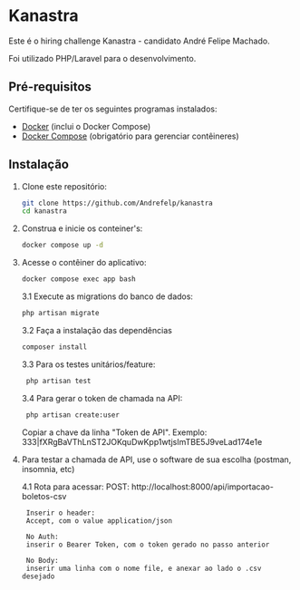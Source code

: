# Kanastra

Este é o hiring challenge Kanastra - candidato André Felipe Machado.

Foi utilizado PHP/Laravel para o desenvolvimento.

## Pré-requisitos

Certifique-se de ter os seguintes programas instalados:

- [Docker](https://www.docker.com/get-started) (inclui o Docker Compose)
- [Docker Compose](https://docs.docker.com/compose/install/) (obrigatório para gerenciar contêineres)

## Instalação

1. Clone este repositório:

   ```bash
   git clone https://github.com/Andrefelp/kanastra
   cd kanastra
    ```

2. Construa e inicie os conteiner's:

   ```bash
   docker compose up -d
    ```

3. Acesse o contêiner do aplicativo:

   ```bash
   docker compose exec app bash
    ```

    3.1 Execute as migrations do banco de dados:
    
    ```bash
    php artisan migrate
    ```
       
    3.2 Faça a instalação das dependências
    
    ```bash
    composer install
    ```
    
    3.3 Para os testes unitários/feature:
   ```bash
    php artisan test
    ```
   
    3.4 Para gerar o token de chamada na API:
   ```bash
    php artisan create:user
    ```
   
    Copiar a chave da linha "Token de API".
    Exemplo: 333|fXRgBaVThLnST2JOKquDwKpp1wtjsImTBE5J9veLad174e1e


4. Para testar a chamada de API, use o software de sua escolha (postman, insomnia, etc)
    
    4.1 Rota para acessar:
        POST: http://localhost:8000/api/importacao-boletos-csv
        
        Inserir o header:
        Accept, com o value application/json

        No Auth:
        inserir o Bearer Token, com o token gerado no passo anterior
    
        No Body:
        inserir uma linha com o nome file, e anexar ao lado o .csv desejado
